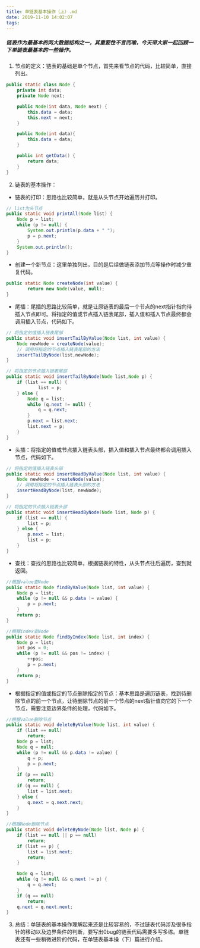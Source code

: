 ```yaml
---
title: 单链表基本操作（上）.md
date: 2019-11-10 14:02:07
tags:
---
```


##### 链表作为最基本的两大数据结构之一，其重要性不言而喻，今天带大家一起回顾一下单链表最基本的一些操作。

1. 节点的定义：链表的基础是单个节点，首先来看节点的代码，比较简单，直接列出。

```java
public static class Node {
    private int data;
    private Node next;

    public Node(int data, Node next) {
        this.data = data;
        this.next = next;
    }

    public Node(int data){
        this.data = data;
    }

    public int getData() {
        return data;
    }
}
```

2. 链表的基本操作：

- 链表的打印：思路也比较简单，就是从头节点开始遍历并打印。

```java
// list为头节点
public static void printAll(Node list) {
    Node p = list;
    while (p != null) {
        System.out.println(p.data + " ");
        p = p.next;
    }
    System.out.println();
}
```

- 创建一个新节点：这里单独列出，目的是后续做链表添加节点等操作时减少重复代码。

```java
public static Node createNode(int value) {
        return new Node(value, null);
}
```

- 尾插：尾插的思路比较简单，就是让原链表的最后一个节点的next指针指向待插入节点即可。将指定的值或节点插入链表尾部，插入值和插入节点最终都会调用插入节点，代码如下。

```java
// 将指定的值插入链表尾部
public static void insertTailByValue(Node list, int value) {
    Node newNode = createNode(value);
    // 调用将指定的节点插入链表尾部的方法
    insertTailByNode(list,newNode);
}

// 将指定的节点插入链表尾部
public static void insertTailByNode(Node list,Node p) {
    if (list == null) {
            list = p;
    } else {
        Node q = list;
        while (q.next != null) {
            q = q.next;
        }
        p.next = list.next;
        list.next = p;
    }
}
```

- 头插：将指定的值或节点插入链表头部，插入值和插入节点最终都会调用插入节点，代码如下。

```java
// 将指定的值插入链表头部
public static void insertHeadByValue(Node list, int value) {
    Node newNode = createNode(value);
    // 调用将指定的节点插入链表头部的方法
    insertHeadByNode(list, newNode);
}

// 将指定的节点插入链表头部
public static void insertHeadByNode(Node list, Node p) {
    if (list == null) {
        list = p;
    } else {
        p.next = list;
        list = p;
    }
}
```

- 查找：查找的思路也比较简单，根据链表的特性，从头节点往后遍历，查到就返回。

```java
//根据value查Node
public static Node findByValue(Node list, int value) {
    Node p = list;
    while (p != null && p.data != value) {
        p = p.next;
    }
    return p;
}

//根据index查Node
public static Node findByIndex(Node list, int index) {
    Node p = list;
    int pos = 0;
    while (p != null && pos != index) {
        ++pos;
        p = p.next;
    }
    return p;
}
```

- 根据指定的值或指定的节点删除指定的节点：基本思路是遍历链表，找到待删除节点的前一个节点，让待删除节点的前一个节点的next指针值向它的下一个节点，需要注意边界条件的处理，代码如下。

```java
//根据value删除节点
public static void deleteByValue(Node list, int value) {
    if (list == null)
        return;
    Node p = list;
    Node q = null;
    while (p != null && p.data != value) {
        q = p;
        p = p.next;
    }
    if (p == null)
        return;
    if (q == null) {
        list = list.next;
    } else {
        q.next = q.next.next;
    }
}

//根据Node删除节点
public static void deleteByNode(Node list, Node p) {
    if (list == null || p == null)
        return;
    if (list == p) {
        list = list.next;
        return;
    }

    Node q = list;
    while (q != null && q.next != p) {
        q = q.next;
    }
    if (q == null)
        return;
    q.next = q.next.next;
}
```

3. 总结：单链表的基本操作理解起来还是比较容易的，不过链表代码涉及很多指针的移动以及边界条件的判断，要写出0bug的链表代码需要多写多练。单链表还有一些稍微进阶的代码，在单链表基本操（下）篇进行介绍。

